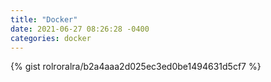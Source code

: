 ```yaml
---
title: "Docker"
date: 2021-06-27 08:26:28 -0400
categories: docker
---
```


{% gist rolroralra/b2a4aaa2d025ec3ed0be1494631d5cf7 %}

[jekyll-docs]: https://jekyllrb.com/docs/home
[jekyll-gh]:   https://github.com/jekyll/jekyll
[jekyll-talk]: https://talk.jekyllrb.com/
